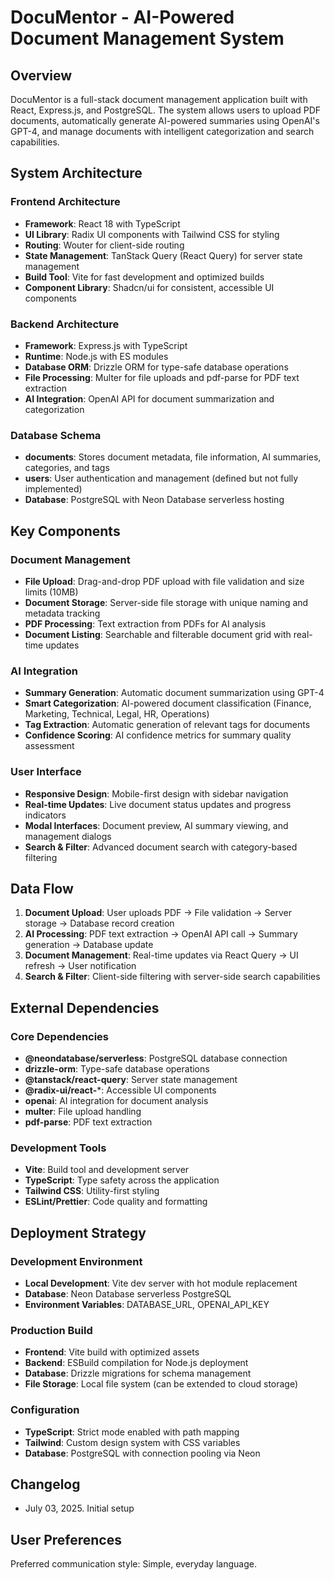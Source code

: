 # DocuMentor - AI-Powered Document Management System

## Overview

DocuMentor is a full-stack document management application built with React, Express.js, and PostgreSQL. The system allows users to upload PDF documents, automatically generate AI-powered summaries using OpenAI's GPT-4, and manage documents with intelligent categorization and search capabilities.

## System Architecture

### Frontend Architecture
- **Framework**: React 18 with TypeScript
- **UI Library**: Radix UI components with Tailwind CSS for styling
- **Routing**: Wouter for client-side routing
- **State Management**: TanStack Query (React Query) for server state management
- **Build Tool**: Vite for fast development and optimized builds
- **Component Library**: Shadcn/ui for consistent, accessible UI components

### Backend Architecture
- **Framework**: Express.js with TypeScript
- **Runtime**: Node.js with ES modules
- **Database ORM**: Drizzle ORM for type-safe database operations
- **File Processing**: Multer for file uploads and pdf-parse for PDF text extraction
- **AI Integration**: OpenAI API for document summarization and categorization

### Database Schema
- **documents**: Stores document metadata, file information, AI summaries, categories, and tags
- **users**: User authentication and management (defined but not fully implemented)
- **Database**: PostgreSQL with Neon Database serverless hosting

## Key Components

### Document Management
- **File Upload**: Drag-and-drop PDF upload with file validation and size limits (10MB)
- **Document Storage**: Server-side file storage with unique naming and metadata tracking
- **PDF Processing**: Text extraction from PDFs for AI analysis
- **Document Listing**: Searchable and filterable document grid with real-time updates

### AI Integration
- **Summary Generation**: Automatic document summarization using GPT-4
- **Smart Categorization**: AI-powered document classification (Finance, Marketing, Technical, Legal, HR, Operations)
- **Tag Extraction**: Automatic generation of relevant tags for documents
- **Confidence Scoring**: AI confidence metrics for summary quality assessment

### User Interface
- **Responsive Design**: Mobile-first design with sidebar navigation
- **Real-time Updates**: Live document status updates and progress indicators
- **Modal Interfaces**: Document preview, AI summary viewing, and management dialogs
- **Search & Filter**: Advanced document search with category-based filtering

## Data Flow

1. **Document Upload**: User uploads PDF → File validation → Server storage → Database record creation
2. **AI Processing**: PDF text extraction → OpenAI API call → Summary generation → Database update
3. **Document Management**: Real-time updates via React Query → UI refresh → User notification
4. **Search & Filter**: Client-side filtering with server-side search capabilities

## External Dependencies

### Core Dependencies
- **@neondatabase/serverless**: PostgreSQL database connection
- **drizzle-orm**: Type-safe database operations
- **@tanstack/react-query**: Server state management
- **@radix-ui/react-***: Accessible UI components
- **openai**: AI integration for document analysis
- **multer**: File upload handling
- **pdf-parse**: PDF text extraction

### Development Tools
- **Vite**: Build tool and development server
- **TypeScript**: Type safety across the application
- **Tailwind CSS**: Utility-first styling
- **ESLint/Prettier**: Code quality and formatting

## Deployment Strategy

### Development Environment
- **Local Development**: Vite dev server with hot module replacement
- **Database**: Neon Database serverless PostgreSQL
- **Environment Variables**: DATABASE_URL, OPENAI_API_KEY

### Production Build
- **Frontend**: Vite build with optimized assets
- **Backend**: ESBuild compilation for Node.js deployment
- **Database**: Drizzle migrations for schema management
- **File Storage**: Local file system (can be extended to cloud storage)

### Configuration
- **TypeScript**: Strict mode enabled with path mapping
- **Tailwind**: Custom design system with CSS variables
- **Database**: PostgreSQL with connection pooling via Neon

## Changelog

- July 03, 2025. Initial setup

## User Preferences

Preferred communication style: Simple, everyday language.